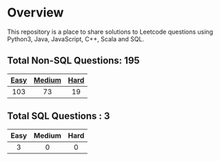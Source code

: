 # Overview

This repository is a place to share solutions to Leetcode questions using Python3, Java, JavaScript, C++, Scala and SQL.


## Total Non-SQL Questions: 195

| [Easy](https://github.com/ezryn-zaharoff/leetcode-solutions/tree/master/01-easy) | [Medium](https://github.com/ezryn-zaharoff/leetcode-solutions/tree/master/02-medium) | [Hard](https://github.com/ezryn-zaharoff/leetcode-solutions/tree/master/03-hard) |
|:-----:|:------:|:----:|
|  103  |   73   |  19  |


## Total SQL Questions : 3

| Easy | Medium | Hard |
|:----:|:------:|:----:|
|   3  |    0   |   0  |
